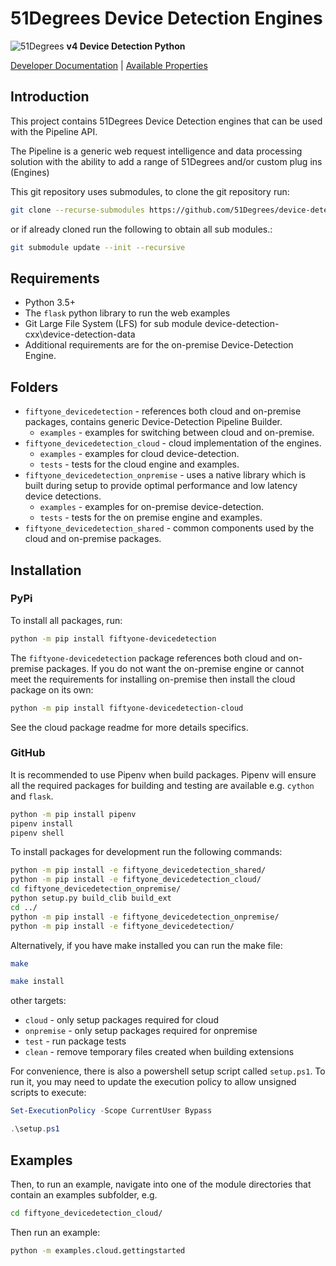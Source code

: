 # 51Degrees Device Detection Engines

![51Degrees](https://51degrees.com/DesktopModules/FiftyOne/Distributor/Logo.ashx?utm_source=github&utm_medium=repository&utm_content=readme_main&utm_campaign=python-open-source "THE Fastest and Most Accurate Device Detection") **v4 Device Detection Python**

[Developer Documentation](https://51degrees.com/device-detection-python/index.html?utm_source=github&utm_medium=repository&utm_content=property_dictionary&utm_campaign=python-open-source "Developer Documentation") | [Available Properties](https://51degrees.com/resources/property-dictionary?utm_source=github&utm_medium=repository&utm_content=property_dictionary&utm_campaign=python-open-source "View all available properties and values")

## Introduction

This project contains 51Degrees Device Detection engines that can be used with the Pipeline API.

The Pipeline is a generic web request intelligence and data processing solution with the ability to add a range of 51Degrees and/or custom plug ins (Engines)

This git repository uses submodules, to clone the git repository run:

```bash
git clone --recurse-submodules https://github.com/51Degrees/device-detection-python.git
```

or if already cloned run the following to obtain all sub modules.:

```bash
git submodule update --init --recursive
```

## Requirements

* Python 3.5+
* The `flask` python library to run the web examples
* Git Large File System (LFS) for sub module device-detection-cxx\device-detection-data
* Additional requirements are for the on-premise Device-Detection Engine.

## Folders

* `fiftyone_devicedetection` - references both cloud and on-premise packages, contains generic Device-Detection Pipeline Builder.
  * `examples` - examples for switching between cloud and on-premise.
* `fiftyone_devicedetection_cloud` - cloud implementation of the engines.
  * `examples` - examples for cloud device-detection.
  * `tests` - tests for the cloud engine and examples.
* `fiftyone_devicedetection_onpremise` - uses a native library which is built during setup to provide optimal performance and low latency device detections.
  * `examples` - examples for on-premise device-detection.
  * `tests` - tests for the on premise engine and examples.
* `fiftyone_devicedetection_shared` - common components used by the cloud and on-premise packages.

## Installation

### PyPi

To install all packages, run:

```bash
python -m pip install fiftyone-devicedetection
```

The `fiftyone-devicedetection` package references both cloud and on-premise packages. If you do not want the on-premise engine or cannot meet the requirements for installing on-premise then install the cloud package on its own:

```bash
python -m pip install fiftyone-devicedetection-cloud
```

See the cloud package readme for more details specifics.

### GitHub

It is recommended to use Pipenv when build packages. Pipenv will ensure all the required packages for building and testing are available e.g. `cython` and `flask`.

```bash
python -m pip install pipenv
pipenv install
pipenv shell
```

To install packages for development run the following commands:

```bash
python -m pip install -e fiftyone_devicedetection_shared/
python -m pip install -e fiftyone_devicedetection_cloud/
cd fiftyone_devicedetection_onpremise/
python setup.py build_clib build_ext
cd ../
python -m pip install -e fiftyone_devicedetection_onpremise/
python -m pip install -e fiftyone_devicedetection/
```

Alternatively, if you have make installed you can run the make file:

```bash
make
```

```bash
make install
```

other targets:

* `cloud` - only setup packages required for cloud
* `onpremise` - only setup packages required for onpremise
* `test` - run package tests
* `clean` - remove temporary files created when building extensions

For convenience, there is also a powershell setup script called `setup.ps1`. To run it, you may need to update the execution policy to allow unsigned scripts to execute:

```powershell
Set-ExecutionPolicy -Scope CurrentUser Bypass

.\setup.ps1
```

## Examples

Then, to run an example, navigate into one of the module directories that contain an examples subfolder, e.g.

```bash
cd fiftyone_devicedetection_cloud/
```

Then run an example:

```bash
python -m examples.cloud.gettingstarted
```
